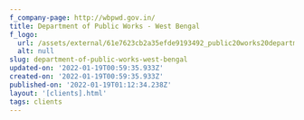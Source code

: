 ```yaml
---
f_company-page: http://wbpwd.gov.in/
title: Department of Public Works - West Bengal
f_logo:
  url: /assets/external/61e7623cb2a35efde9193492_public20works20department.jpg
  alt: null
slug: department-of-public-works-west-bengal
updated-on: '2022-01-19T00:59:35.933Z'
created-on: '2022-01-19T00:59:35.933Z'
published-on: '2022-01-19T01:12:34.238Z'
layout: '[clients].html'
tags: clients
---
```



